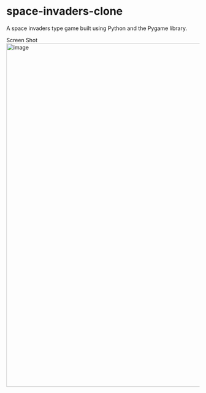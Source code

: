# space-invaders-clone
 A space invaders type game built using Python and the Pygame library.
 
Screen Shot
<img width="898" alt="image" src="https://user-images.githubusercontent.com/99300025/167705560-837ff38f-9b43-4b6a-8a24-3c0745346c7b.png">
